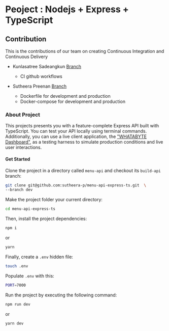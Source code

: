 # Peoject : Nodejs + Express + TypeScript

## Contribution

This is the contributions of our team on creating Continuous Integration and Continuous Delivery

- Kunlasatree  Sadeangkun [Branch](https://github.com/sutheera-p/menu-api-express-ts/tree/setup-github-action)
	- CI github workflows
    
 - Sutheera  Preenan [Branch](https://github.com/sutheera-p/menu-api-express-ts/tree/setup-docker)
	- Dockerfile for development and production
	- Docker-compose for development and production

### About Project

This projects presents you with a feature-complete Express API built with TypeScript. You can test your API locally using terminal commands. Additionally, you can use a live client application, the ["WHATABYTE Dashboard"](https://dashboard.whatabyte.app/), as a testing harness to simulate production conditions and live user interactions.

#### Get Started

Clone the project in a directory called `menu-api` and checkout its `build-api` branch:

```bash
git clone git@github.com:sutheera-p/menu-api-express-ts.git  \
--branch dev
```

Make the project folder your current directory:

```bash
cd menu-api-express-ts
```

Then, install the project dependencies:

```bash
npm i
```
or
```bash
yarn
```

Finally, create a `.env` hidden file:

```bash
touch .env
```

Populate `.env` with this:

```bash
PORT=7000
```

Run the project by executing the following command:

```bash
npm run dev
```
or
```bash
yarn dev
```